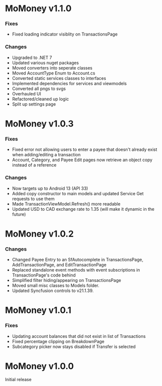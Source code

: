 # MoMoney v1.1.0

### Fixes

* Fixed loading indicator visiblity on TransactionsPage

### Changes

* Upgraded to .NET 7
* Updated various nuget packages
* Moved converters into seperate classes
* Moved AccountType Enum to Account.cs
* Converted static services classes to interfaces
* Implemented dependencies for services and viewmodels
* Converted all pngs to svgs
* Overhauled UI
* Refactored/cleaned up logic
* Split up settings page

# MoMoney v1.0.3

### Fixes

* Fixed error not allowing users to enter a payee that doesn't already exist when adding/editing a transaction
* Account, Category, and Payee Edit pages now retrieve an object copy instead of a reference

### Changes

* Now targets up to Android 13 (API 33)
* Added copy constructor to main models and updated Service Get requests to use them
* Made TransactionViewModel.Refresh() more readable
* Updated USD to CAD exchange rate to 1.35 (will make it dynamic in the future)


# MoMoney v1.0.2

### Changes

* Changed Payee Entry to an SfAutocomplete in TransactionsPage, AddTransactionPage, and EditTransactionPage
* Replaced standalone event methods with event subscriptions in TransactionPage's code behind
* Simplified filter hiding/appearing on TransactionsPage
* Moved small misc classes to Models folder.
* Updated Syncfusion controls to v21.1.39.


# MoMoney v1.0.1

### Fixes

* Updating account balances that did not exist in list of Transactions
* Fixed percentage clipping on BreakdownPage
* Subcategory picker now stays disabled if Transfer is selected


# MoMoney v1.0.0

Initial release
